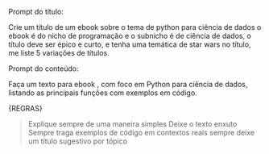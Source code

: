 Prompt do título:

Crie um título de um ebook sobre o tema de python para ciência de dados
o ebook é do nicho de programação e o subnicho é de ciência de dados, 
o título deve ser épico e curto, e tenha uma temática de star wars no título, me liste 5 variações de títulos.

Prompt do conteúdo:

Faça um texto para ebook , com foco em Python para ciência de dados, listando as principais funções com exemplos em código.

{REGRAS}

> Explique sempre de uma maneira simples
> Deixe o texto enxuto
> Sempre traga exemplos de código em contextos reais
> sempre deixe um título sugestivo por tópico
